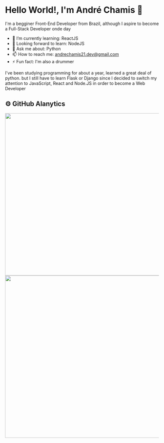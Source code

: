 # Hello World!, I'm André Chamis 👋

I'm a begginer Front-End Developer from Brazil, although I aspire to become a Full-Stack Developer onde day

- 🌱 I’m currently learning: ReactJS
- 🔭 Looking forward to learn: NodeJS
- 💬 Ask me about: Python
- 📫 How to reach me: andrechamis21.dev@gmail.com
- ⚡ Fun fact: I'm also a drummer

I've been studying programming for about a year, learned a great deal of python. but I still have to learn Flask or Django since I decided to switch my attention to JavaScript, React and Node.JS in order to become a Web Developer

## ⚙️ GitHub Alanytics
<div align="center" dir="auto">
  <a href="https://github.com/anuraghazra/github-readme-stats" target="blank">
  <img width="530em" align="center" src="https://github-readme-stats.vercel.app/api?username=afchamis21&show_icons=true&theme=algolia" style="max-width: 100%;">
</a>
  <a href="https://github.com/anuraghazra/convoychat" target="blank">
  <img width="530em" align="center" src="https://github-readme-stats.vercel.app/api/top-langs/?username=afchamis21&layout=compact&theme=algolia&card_width=445px&card" style="max-width: 100%;">
  </a>
</div>


